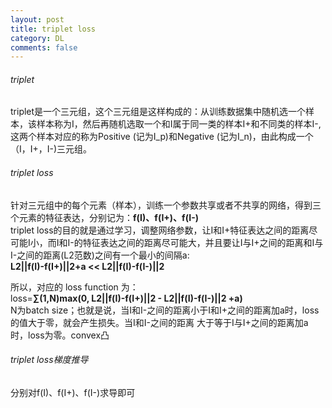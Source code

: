 ```yaml
---
layout: post
title: triplet loss
category: DL
comments: false
---
```

######  triplet

triplet是一个三元组，这个三元组是这样构成的：从训练数据集中随机选一个样本，该样本称为I，然后再随机选取一个和I属于同一类的样本I+和不同类的样本I-,这两个样本对应的称为Positive (记为I_p)和Negative (记为I_n)，由此构成一个（I，I+，I-)三元组。

###### triplet loss
针对三元组中的每个元素（样本），训练一个参数共享或者不共享的网络，得到三个元素的特征表达，分别记为：**f(I)、f(I+)、f(I-)**   
triplet loss的目的就是通过学习，调整网络参数，让I和I+特征表达之间的距离尽可能I小，而I和I-的特征表达之间的距离尽可能大，并且要让I与I+之间的距离和I与I-之间的距离(L2范数)之间有一个最小的间隔a:  
**L2||f(I)-f(I+)||2+a << L2||f(I)-f(I-)||2**

所以，对应的 loss function 为：  
loss=**∑(1,N)max(0, L2||f(I)-f(I+)||2 - L2||f(I)-f(I-)||2 +a)**  
N为batch size；也就是说，当I和I-之间的距离小于I和I+之间的距离加a时，loss的值大于零，就会产生损失。当I和I-之间的距离 大于等于I与I+之间的距离加a时，loss为零。convex凸
###### triplet loss梯度推导
分别对f(I)、f(I+)、f(I-)求导即可
